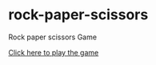 # rock-paper-scissors
Rock paper scissors Game

[Click here to play the game](https://orobosaik.github.io/rock-paper-scissors)